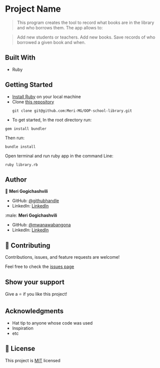 # Project Name

> This program creates the tool to record what books are in the library and who borrows them. The app allows to:

> Add new students or teachers.
> Add new books.
> Save records of who borrowed a given book and when.


## Built With

- Ruby

## Getting Started
- [Install Ruby](https://www.ruby-lang.org/en/documentation/installation/) on your local machine 
- Clone [this repository](https://github.com/Meri-MG/OOP-school-library)
  ```
  git clone git@github.com:Meri-MG/OOP-school-library.git
  ```
- To get started, In the root directory run:
```
gem install bundler
```
Then run:
```
bundle install
```
Open terminal and run ruby app in the command Line:
```
ruby library.rb
```

## Author

:woman: **Meri Gogichashvili**

- GitHub: [@githubhandle](https://github.com/Meri-MG)
- LinkedIn: [LinkedIn](https://www.linkedin.com/in/meri-gogichashvili/)


:male: **Meri Gogichashvili**

- GitHub: [@mwanawabangona](https://github.com/mwanawabangona)
- LinkedIn: [LinkedIn](https://www.linkedin.com/in/ellisngona/)


## 🤝 Contributing

Contributions, issues, and feature requests are welcome!

Feel free to check the [issues page](https://github.com/Meri-MG/OOP-school-library/issues)

## Show your support

Give a ⭐️ if you like this project!

## Acknowledgments

- Hat tip to anyone whose code was used
- Inspiration
- etc

## 📝 License

This project is [MIT](./MIT.md) licensed
